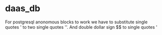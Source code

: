 # daas_db

For postgresql anonomous blocks to work we have to substitute single quotes ' to two single quotes ''.
And double dollar sign $$ to single quotes '

